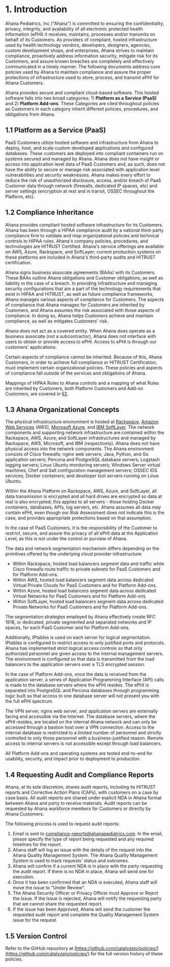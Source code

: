 # 1. Introduction

Ahana Pediatrics, Inc ("Ahana") is committed to ensuring the confidentiality, privacy, integrity, and availability of all electronic protected health information (ePHI) it receives, maintains, processes and/or transmits on behalf of its Customers. As providers of compliant, hosted infrastructure used by health technology vendors, developers, designers, agencies, custom development shops, and enterprises, Ahana strives to maintain compliance, proactively address information security, mitigate risk for its Customers, and assure known breaches are completely and effectively communicated in a timely manner. The following documents address core policies used by Ahana to maintain compliance and assure the proper protections of infrastructure used to store, process, and transmit ePHI for Ahana Customers.

<!-- TK: Update Ahana description -->

Ahana provides secure and compliant cloud-based software. This hosted software falls into two broad categories: 1) **Platform as a Service (PaaS)** and 2) **Platform Add-ons**. These Categories are cited throughout policies as Customers in each category inherit different policies, procedures, and obligations from Ahana.

## 1.1 Platform as a Service (PaaS)

PaaS Customers utilize hosted software and infrastructure from Ahana to deploy, host, and scale custom developed applications and configured databases. These customers are deployed into compliant containers run on systems secured and managed by Ahana. Ahana does not have insight or access into application level data of PaaS Customers and, as such, does not have the ability to secure or manage risk associated with application level vulnerabilities and security weaknesses. Ahana makes every effort to reduce the risk of unauthorized disclosure, access, and/or breach of PaaS Customer data through network (firewalls, dedicated IP spaces, etc) and server settings (encryption at rest and in transit, OSSEC throughout the Platform, etc).

## 1.2 Compliance Inheritance

Ahana provides compliant hosted software infrastructure for its Customers. Ahana has been through a HIPAA compliance audit by a national third-party compliance firm to validate and map organizational policies and technical controls to HIPAA rules. Ahana's company policies, procedures, and technologies are HITRUST Certified. Ahana's service offerings are available on AWS, Azure, Rackspace, and SoftLayer; current production systems on these platforms are included in Ahana's third-party audits and HITRUST certification.

Ahana signs business associate agreements (BAAs) with its Customers. These BAAs outline Ahana obligations and Customer obligations, as well as liability in the case of a breach. In providing infrastructure and managing security configurations that are a part of the technology requirements that exist in HIPAA and HITRUST, as well as future compliance frameworks, Ahana manages various aspects of compliance for Customers. The aspects of compliance that Ahana manages for Customers are inherited by Customers, and Ahana assumes the risk associated with those aspects of compliance. In doing so, Ahana helps Customers achieve and maintain compliance, as well as mitigates Customers' risk.

Ahana does not act as a covered entity. When Ahana does operate as a business associate (not a subcontractor), Ahana does not interface with users to obtain or provide access to ePHI. Access to ePHI is through our customers' applications.

Certain aspects of compliance cannot be inherited. Because of this, Ahana Customers, in order to achieve full compliance or HITRUST Certification, must implement certain organizational policies. These policies and aspects of compliance fall outside of the services and obligations of Ahana.

Mappings of HIPAA Rules to Ahana controls and a mapping of what Rules are inherited by Customers, both Platform Customers and Add-on Customers, are covered in [§2](#2-hipaa-inheritance).

## 1.3 Ahana Organizational Concepts

The physical infrastructure environment is hosted at [Rackspace](https://www.rackspace.com/), [Amazon Web Services](https://aws.amazon.com/) (AWS), [Microsoft Azure](https://azure.microsoft.com/), and [IBM SoftLayer](http://www.softlayer.com/). The network components and supporting network infrastructure are contained within the Rackspace, AWS, Azure, and SoftLayer infrastructures and managed by Rackspace, AWS, Microsoft, and IBM (respectively). Ahana does not have physical access into the network components. The Ahana environment consists of Cisco firewalls; nginx web servers; Java, Python, and Go application servers; Percona and PostgreSQL database servers; Logstash logging servers; Linux Ubuntu monitoring servers; Windows Server virtual machines; Chef and Salt configuration management servers; OSSEC IDS services; Docker containers; and developer tool servers running on Linux Ubuntu.

Within the Ahana Platform on Rackspace, AWS, Azure, and SoftLayer, all data transmission is encrypted and all hard drives are encrypted so data at rest is also encrypted; this applies to all servers - those hosting Docker containers, databases, APIs, log servers, etc. Ahana assumes all data _may_ contain ePHI, even though our Risk Assessment does not indicate this is the case, and provides appropriate protections based on that assumption.

In the case of PaaS Customers, it is the responsibility of the Customer to restrict, secure, and assure the privacy of all ePHI data at the Application Level, as this is not under the control or purview of Ahana.

The data and network segmentation mechanism differs depending on the primitives offered by the underlying cloud provider infrastructure:

- Within Rackspace, hosted load balancers segment data and traffic while Cisco firewalls route traffic to private subnets for PaaS Customers and for Platform Add-ons.
- Within AWS, hosted load balancers segment data across dedicated Virtual Private Clouds for PaaS Customers and for Platform Add-ons.
- Within Azure, hosted load balancers segment data across dedicated Virtual Networks for PaaS Customers and for Platform Add-ons.
- Within SoftLayer, hosted load balancers segment data across dedicated Private Networks for PaaS Customers and for Platform Add-ons.

The segmentation strategies employed by Ahana effectively create RFC 1918, or dedicated, private segmented and separated networks and IP spaces, for each PaaS Customer and for Platform Add-ons.

Additionally, IPtables is used on each server for logical segmentation. IPtables is configured to restrict access to only justified ports and protocols. Ahana has implemented strict logical access controls so that only authorized personnel are given access to the internal management servers. The environment is configured so that data is transmitted from the load balancers to the application servers over a TLS encrypted session.

In the case of Platform Add-ons, once the data is received from the application server, a series of Application Programming Interface (API) calls is made to the database servers where the ePHI resides. The ePHI is separated into PostgreSQL and Percona databases through programming logic built so that access to one database server will not present you with the full ePHI spectrum.

The VPN server, nginx web server, and application servers are externally facing and accessible via the Internet. The database servers, where the ePHI resides, are located on the internal Ahana network and can only be accessed through a bastion host over a VPN connection. Access to the internal database is restricted to a limited number of personnel and strictly controlled to only those personnel with a business-justified reason. Remote access to internal servers is not accessible except through load balancers.

All Platform Add-ons and operating systems are tested end-to-end for usability, security, and impact prior to deployment to production.

## 1.4 Requesting Audit and Compliance Reports

Ahana, at its sole discretion, shares audit reports, including its HITRUST reports and Corrective Action Plans (CAPs), with customers on a case by case basis. All audit reports are shared under explicit NDA in Ahana format between Ahana and party to receive materials. Audit reports can be requested by Ahana workforce members for Customers or directly by Ahana Customers.

The following process is used to request audit reports:

1. Email is sent to compliance-reports@ahanapediatrics.com. In the email, please specify the type of report being requested and any required timelines for the report.
2. Ahana staff will log an issue with the details of the request into the Ahana Quality Management System. The Ahana Quality Management System is used to track requests' status and outcomes.
3. Ahana will confirm if a current NDA is in place with the party requesting the audit report. If there is no NDA in place, Ahana will send one for execution.
4. Once it has been confirmed that an NDA is executed, Ahana staff will move the issue to "Under Review".
5. The Ahana Security Officer or Privacy Officer must Approve or Reject the Issue. If the Issue is rejected, Ahana will notify the requesting party that we cannot share the requested report.
6. If the issue has been Approved, Ahana will send the customer the requested audit report and complete the Quality Management System issue for the request.

## 1.5 Version Control

Refer to the GitHub repository at [https://github.com/catalyzeio/policies/](https://github.com/catalyzeio/policies/) for the full version history of these policies.
